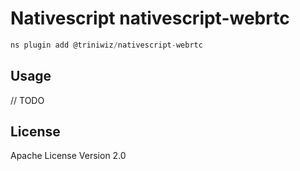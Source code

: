 # Nativescript nativescript-webrtc

```javascript
ns plugin add @triniwiz/nativescript-webrtc
```

## Usage

// TODO

## License

Apache License Version 2.0

